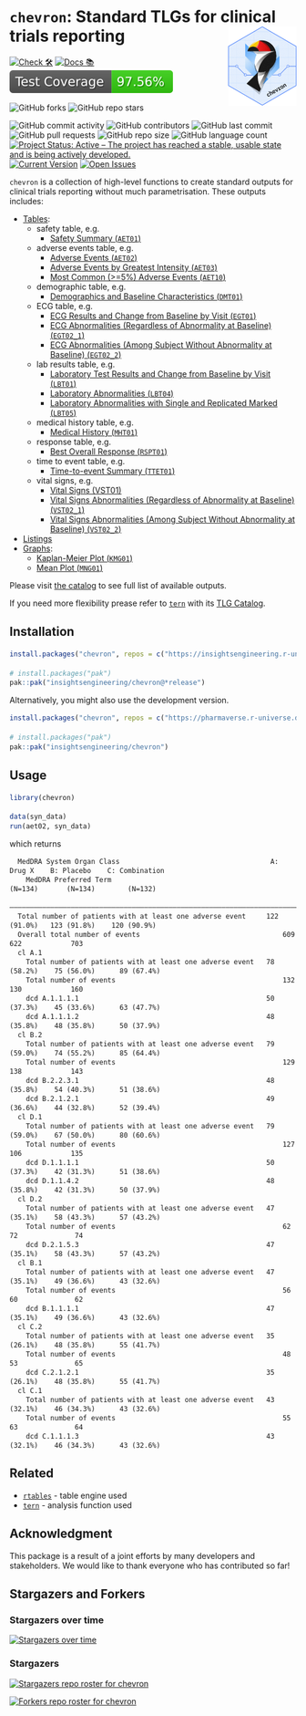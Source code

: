 # `chevron`: Standard TLGs for clinical trials reporting <a href='https://insightsengineering.github.io/chevron/'><img src="man/figures/chevron.png" align="right" height="139" style="max-width: 100%; max-height: 139px;"/></a>

<!-- start badges -->
[![Check 🛠](https://github.com/insightsengineering/chevron/actions/workflows/check.yaml/badge.svg)](https://insightsengineering.github.io/chevron/main/unit-test-report/)
[![Docs 📚](https://github.com/insightsengineering/chevron/actions/workflows/docs.yaml/badge.svg)](https://insightsengineering.github.io/chevron/)
[![Code Coverage 📔](https://raw.githubusercontent.com/insightsengineering/chevron/_xml_coverage_reports/data/main/badge.svg)](https://insightsengineering.github.io/chevron/main/coverage-report/)

![GitHub forks](https://img.shields.io/github/forks/insightsengineering/chevron?style=social)
![GitHub repo stars](https://img.shields.io/github/stars/insightsengineering/chevron?style=social)

![GitHub commit activity](https://img.shields.io/github/commit-activity/m/insightsengineering/chevron)
![GitHub contributors](https://img.shields.io/github/contributors/insightsengineering/chevron)
![GitHub last commit](https://img.shields.io/github/last-commit/insightsengineering/chevron)
![GitHub pull requests](https://img.shields.io/github/issues-pr/insightsengineering/chevron)
![GitHub repo size](https://img.shields.io/github/repo-size/insightsengineering/chevron)
![GitHub language count](https://img.shields.io/github/languages/count/insightsengineering/chevron)
[![Project Status: Active – The project has reached a stable, usable state and is being actively developed.](https://www.repostatus.org/badges/latest/active.svg)](https://www.repostatus.org/#active)
[![Current Version](https://img.shields.io/github/r-package/v/insightsengineering/chevron/main?color=purple\&label=package%20version)](https://github.com/insightsengineering/chevron/tree/main)
[![Open Issues](https://img.shields.io/github/issues-raw/insightsengineering/chevron?color=red\&label=open%20issues)](https://github.com/insightsengineering/chevron/issues?q=is%3Aissue+is%3Aopen+sort%3Aupdated-desc)
<!-- end badges -->

`chevron` is a collection of high-level functions to create standard outputs for clinical trials reporting without much parametrisation. These outputs includes:

<!-- markdownlint-disable MD007 MD030 -->

- [Tables](https://insightsengineering.github.io/chevron/latest-tag/articles/chevron_catalog.html#tables):
     - safety table, e.g.
          - [Safety Summary (`AET01`)](https://insightsengineering.github.io/chevron/latest-tag/articles/chevron_catalog.html#safety-summary-aet01)
     - adverse events table, e.g.
          - [Adverse Events (`AET02`)](https://insightsengineering.github.io/chevron/latest-tag/articles/chevron_catalog.html#adverse-events-aet02)
          - [Adverse Events by Greatest Intensity (`AET03`)](https://insightsengineering.github.io/chevron/latest-tag/articles/chevron_catalog.html#adverse-events-by-greatest-intensityaet03)
          - [Most Common (>=5%) Adverse Events (`AET10`)](https://insightsengineering.github.io/chevron/latest-tag/articles/chevron_catalog.html#most-common-5-adverse-events-aet10)
     - demographic table, e.g.
          - [Demographics and Baseline Characteristics (`DMT01`)](https://insightsengineering.github.io/chevron/latest-tag/articles/chevron_catalog.html#demographics-and-baseline-characteristics-dmt01)
     - ECG table, e.g.
          - [ECG Results and Change from Baseline by Visit (`EGT01`)](https://insightsengineering.github.io/chevron/latest-tag/articles/chevron_catalog.html#ecg-results-and-change-from-baseline-by-visit-egt01)
          - [ECG Abnormalities (Regardless of Abnormality at Baseline) (`EGT02_1`)](https://insightsengineering.github.io/chevron/latest-tag/articles/chevron_catalog.html#ecg-abnormalities-regardless-of-abnormality-at-baseline-egt02_1)
          - [ECG Abnormalities (Among Subject Without Abnormality at Baseline) (`EGT02_2`)](https://insightsengineering.github.io/chevron/latest-tag/articles/chevron_catalog.html#ecg-abnormalities-among-subject-without-abnormality-at-baseline-egt02_2)
     - lab results table, e.g.
          - [Laboratory Test Results and Change from Baseline by Visit (`LBT01`)](https://insightsengineering.github.io/chevron/latest-tag/articles/chevron_catalog.html#laboratory-test-results-and-change-from-baseline-by-visit-lbt01)
          - [Laboratory Abnormalities (`LBT04`)](https://insightsengineering.github.io/chevron/latest-tag/articles/chevron_catalog.html#laboratory-abnormalities-lbt04)
          - [Laboratory Abnormalities with Single and Replicated Marked (`LBT05`)](https://insightsengineering.github.io/chevron/latest-tag/articles/chevron_catalog.html#laboratory-abnormalities-with-single-and-replicated-marked-lbt05)
     - medical history table, e.g.
          - [Medical History (`MHT01`)](https://insightsengineering.github.io/chevron/latest-tag/articles/chevron_catalog.html#medical-history-mht01)
     - response table, e.g.
          - [Best Overall Response (`RSPT01`)](https://insightsengineering.github.io/chevron/latest-tag/articles/chevron_catalog.html#best-overall-response-rspt01)
     - time to event table, e.g.
          - [Time-to-event Summary (`TTET01`)](https://insightsengineering.github.io/chevron/latest-tag/articles/chevron_catalog.html#time-to-event-summary-ttet01)
     - vital signs, e.g.
          - [Vital Signs (VST01)](https://insightsengineering.github.io/chevron/latest-tag/articles/chevron_catalog.html#vital-signs-vst01)
          - [Vital Signs Abnormalities (Regardless of Abnormality at Baseline) (`VST02_1`)](https://insightsengineering.github.io/chevron/latest-tag/articles/chevron_catalog.html#vital-signs-abnormalities-regardless-of-abnormality-at-baseline-vst02_1)
          - [Vital Signs Abnormalities (Among Subject Without Abnormality at Baseline) (`VST02_2`)](https://insightsengineering.github.io/chevron/latest-tag/articles/chevron_catalog.html#vital-signs-abnormalities-among-subject-without-abnormality-at-baseline-vst02_2)
- [Listings](https://insightsengineering.github.io/chevron/latest-tag/articles/chevron_catalog.html#listings)
- [Graphs](https://insightsengineering.github.io/chevron/latest-tag/articles/chevron_catalog.html#graphics):
     - [Kaplan-Meier Plot (`KMG01`)](https://insightsengineering.github.io/chevron/latest-tag/articles/chevron_catalog.html#kaplan-meier-plot-kmg01)
     - [Mean Plot (`MNG01`)](https://insightsengineering.github.io/chevron/latest-tag/articles/chevron_catalog.html#mean-plot-mng01)

<!-- markdownlint-enable MD007 MD030 -->

Please visit [the catalog](https://insightsengineering.github.io/chevron/latest-tag/articles/chevron_catalog.html) to see full list of available outputs.

If you need more flexibility prease refer to [`tern`](https://insightsengineering.github.io/tern/) with its [TLG Catalog](https://insightsengineering.github.io/tlg-catalog/).

## Installation

```r
install.packages("chevron", repos = c("https://insightsengineering.r-universe.dev", getOption("repos")))

# install.packages("pak")
pak::pak("insightsengineering/chevron@*release")
```

Alternatively, you might also use the development version.

```r
install.packages("chevron", repos = c("https://pharmaverse.r-universe.dev", getOption("repos")))

# install.packages("pak")
pak::pak("insightsengineering/chevron")
```

## Usage

```r
library(chevron)

data(syn_data)
run(aet02, syn_data)
```

which returns

```text
  MedDRA System Organ Class                                     A: Drug X    B: Placebo    C: Combination
    MedDRA Preferred Term                                        (N=134)       (N=134)        (N=132)
  ———————————————————————————————————————————————————————————————————————————————————————————————————————
  Total number of patients with at least one adverse event     122 (91.0%)   123 (91.8%)    120 (90.9%)
  Overall total number of events                                   609           622            703
  cl A.1
    Total number of patients with at least one adverse event   78 (58.2%)    75 (56.0%)      89 (67.4%)
    Total number of events                                         132           130            160
    dcd A.1.1.1.1                                              50 (37.3%)    45 (33.6%)      63 (47.7%)
    dcd A.1.1.1.2                                              48 (35.8%)    48 (35.8%)      50 (37.9%)
  cl B.2
    Total number of patients with at least one adverse event   79 (59.0%)    74 (55.2%)      85 (64.4%)
    Total number of events                                         129           138            143
    dcd B.2.2.3.1                                              48 (35.8%)    54 (40.3%)      51 (38.6%)
    dcd B.2.1.2.1                                              49 (36.6%)    44 (32.8%)      52 (39.4%)
  cl D.1
    Total number of patients with at least one adverse event   79 (59.0%)    67 (50.0%)      80 (60.6%)
    Total number of events                                         127           106            135
    dcd D.1.1.1.1                                              50 (37.3%)    42 (31.3%)      51 (38.6%)
    dcd D.1.1.4.2                                              48 (35.8%)    42 (31.3%)      50 (37.9%)
  cl D.2
    Total number of patients with at least one adverse event   47 (35.1%)    58 (43.3%)      57 (43.2%)
    Total number of events                                         62            72              74
    dcd D.2.1.5.3                                              47 (35.1%)    58 (43.3%)      57 (43.2%)
  cl B.1
    Total number of patients with at least one adverse event   47 (35.1%)    49 (36.6%)      43 (32.6%)
    Total number of events                                         56            60              62
    dcd B.1.1.1.1                                              47 (35.1%)    49 (36.6%)      43 (32.6%)
  cl C.2
    Total number of patients with at least one adverse event   35 (26.1%)    48 (35.8%)      55 (41.7%)
    Total number of events                                         48            53              65
    dcd C.2.1.2.1                                              35 (26.1%)    48 (35.8%)      55 (41.7%)
  cl C.1
    Total number of patients with at least one adverse event   43 (32.1%)    46 (34.3%)      43 (32.6%)
    Total number of events                                         55            63              64
    dcd C.1.1.1.3                                              43 (32.1%)    46 (34.3%)      43 (32.6%)
```

## Related

- [`rtables`](https://insightsengineering.github.io/rtables/) - table engine used
- [`tern`](https://insightsengineering.github.io/tern/) - analysis function used

## Acknowledgment

This package is a result of a joint efforts by many developers and stakeholders. We would like to thank everyone who has contributed so far!

## Stargazers and Forkers

### Stargazers over time

[![Stargazers over time](https://starchart.cc/insightsengineering/chevron.svg)](https://starchart.cc/insightsengineering/chevron)

### Stargazers

[![Stargazers repo roster for chevron](https://reporoster.com/stars/insightsengineering/chevron)](https://github.com/insightsengineering/chevron/stargazers)

[![Forkers repo roster for chevron](https://reporoster.com/forks/insightsengineering/chevron)](https://github.com/insightsengineering/chevron/network/members)
